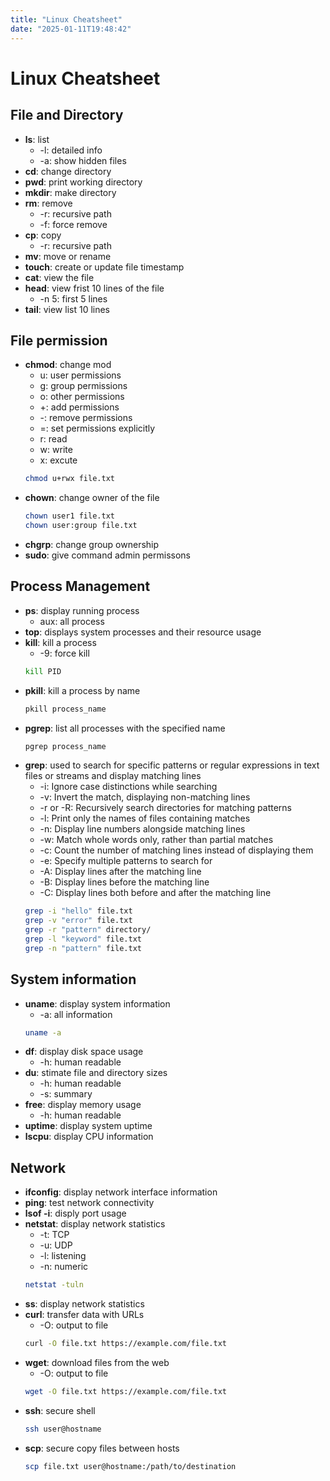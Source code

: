 ```yaml
---
title: "Linux Cheatsheet"
date: "2025-01-11T19:48:42"
---
```


# Linux Cheatsheet
## File and Directory
- **ls**: list
    - -l: detailed info
    - -a: show hidden files
- **cd**: change directory
- **pwd**: print working directory
- **mkdir**: make directory
- **rm**: remove
    - -r: recursive path
    - -f: force remove
- **cp**: copy
    - -r: recursive path
- **mv**: move or rename
- **touch**: create or update file timestamp
- **cat**: view the file
- **head**: view frist 10 lines of the file
    - -n 5: first 5 lines
- **tail**: view list 10 lines

## File permission
- **chmod**: change mod
    - u: user permissions
    - g: group permissions
    - o: other permissions
    - +: add permissions
    - -: remove permissions
    - =: set permissions explicitly
    - r: read
    - w: write
    - x: excute
    ```bash
    chmod u+rwx file.txt 
    ```
- **chown**: change owner of the file
    ```bash
    chown user1 file.txt
    chown user:group file.txt
    ```
- **chgrp**: change group ownership
- **sudo**: give command admin permissons

## Process Management
- **ps**: display running process
    - aux: all process
- **top**: displays system processes and their resource usage
- **kill**: kill a process
    - -9: force kill
    ```bash
    kill PID
    ```
- **pkill**: kill a process by name
    ```bash
    pkill process_name
    ```
- **pgrep**: list all processes with the specified name
    ```bash
    pgrep process_name
    ```
- **grep**: used to search for specific patterns or regular expressions in text files or streams and display matching lines
    - -i: Ignore case distinctions while searching
    - -v: Invert the match, displaying non-matching lines
    - -r or -R: Recursively search directories for matching patterns
    - -l: Print only the names of files containing matches
    - -n: Display line numbers alongside matching lines
    - -w: Match whole words only, rather than partial matches
    - -c: Count the number of matching lines instead of displaying them
    - -e: Specify multiple patterns to search for
    - -A: Display lines after the matching line
    - -B: Display lines before the matching line
    - -C: Display lines both before and after the matching line
    ```bash
    grep -i "hello" file.txt
    grep -v "error" file.txt
    grep -r "pattern" directory/
    grep -l "keyword" file.txt
    grep -n "pattern" file.txt
    ```

## System information
- **uname**: display system information
    - -a: all information
    ```bash
    uname -a
    ```
- **df**: display disk space usage
    - -h: human readable
- **du**: stimate file and directory sizes
    - -h: human readable
    - -s: summary
- **free**: display memory usage
    - -h: human readable
- **uptime**: display system uptime
- **lscpu**: display CPU information

## Network
- **ifconfig**: display network interface information
- **ping**: test network connectivity
- **lsof -i**: disply port usage
- **netstat**: display network statistics
    - -t: TCP
    - -u: UDP
    - -l: listening
    - -n: numeric
    ```bash
    netstat -tuln
    ```
- **ss**: display network statistics
- **curl**: transfer data with URLs
    - -O: output to file
    ```bash
    curl -O file.txt https://example.com/file.txt
    ```
- **wget**: download files from the web
    - -O: output to file
    ```bash
    wget -O file.txt https://example.com/file.txt
    ```
- **ssh**: secure shell
    ```bash
    ssh user@hostname
    ```
- **scp**: secure copy files between hosts
    ```bash
    scp file.txt user@hostname:/path/to/destination 
    ```

